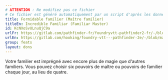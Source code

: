 ```yaml
---
# ATTENTION : Ne modifiez pas ce fichier
# Ce fichier est généré automatiquement par un script d'après les données du module Foundry VTT officiel et de sa traduction
title: Formidable familier (Maître familier)
titleEn: Incredible Familiar (Familiar Master)
id: KcNXoSvULnuQjC9a
urlFr: https://gitlab.com/pathfinder-fr/foundryvtt-pathfinder2-fr/-/blob/master/data/feats/KcNXoSvULnuQjC9a.htm
urlEn: https://gitlab.com/hooking/foundry-vtt---pathfinder-2e/-/blob/master/packs/data/feats.db/incredible-familiar-familiar-master.json
group: feats
layout: dons
---
```

Votre familier est imprégné avec encore plus de magie que d'autres familiers. Vous pouvez choisir six pouvoirs de maître ou pouvoirs de familier chaque jour, au lieu de quatre.


